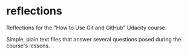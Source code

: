 # reflections
Reflections for the "How to Use Git and GitHub" Udacity course.

Simple, plain text files that answer several questions posed during the course's lessons.
